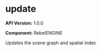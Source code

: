 # update

**API Version:** 1.0.0

**Component:** RebelENGINE

Updates the scene graph and spatial index

